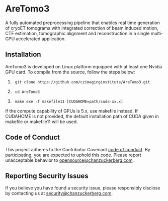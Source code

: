 # AreTomo3
A fully automated preprocessing pipeline that enables real time generation of cryoET tomograms with integrated correction of beam induced motion, CTF estimation, tomographic alignment and reconstruction in a single multi-GPU accelerated application.

## Installation
AreTomo3 is developed on Linux platform equipped with at least one Nvidia GPU card. To compile from the source, follow the steps below:

1.      git clone https://github.com/czimaginginstitute/AreTomo3.git
2.      cd AreTomo3
3.      make exe -f makefile11 [CUDAHOME=path/cuda-xx.x]

If the compute capability of GPUs is 5.x, use makefile instead. If CUDAHOME is not provided, the default installation path of CUDA given in makefile or makefile11 will be used.

## Code of Conduct

This project adheres to the Contributor Covenant [code of conduct](https://github.com/chanzuckerberg/.github/blob/master/CODE_OF_CONDUCT.md). By participating, you are expected to uphold this code. Please report unacceptable behavior to [opensource@chanzuckerberg.com](mailto:opensource@chanzuckerberg.com).

## Reporting Security Issues

If you believe you have found a security issue, please responsibly disclose by contacting us at [security@chanzuckerberg.com](mailto:security@chanzuckerberg.com).
